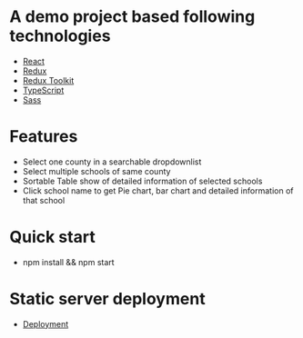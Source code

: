 # A demo project based following technologies
- [React](https://reactjs.org/)
- [Redux](https://redux.js.org/) 
- [Redux Toolkit](https://redux-toolkit.js.org/)
- [TypeScript](https://www.typescriptlang.org/docs/handbook/2/basic-types.html)
- [Sass](https://sass-lang.com/)

# Features
- Select one county in a searchable dropdownlist
- Select multiple schools of same county
- Sortable Table show of detailed information of selected schools
- Click school name to get Pie chart, bar chart and detailed information of that school

# Quick start
- npm install && npm start

# Static server deployment
- [Deployment](https://create-react-app.dev/docs/deployment/)
